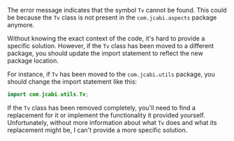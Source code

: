 The error message indicates that the symbol `Tv` cannot be found. This could be because the `Tv` class is not present in the `com.jcabi.aspects` package anymore. 

Without knowing the exact context of the code, it's hard to provide a specific solution. However, if the `Tv` class has been moved to a different package, you should update the import statement to reflect the new package location. 

For instance, if `Tv` has been moved to the `com.jcabi.utils` package, you should change the import statement like this:

```java
import com.jcabi.utils.Tv;
```

If the `Tv` class has been removed completely, you'll need to find a replacement for it or implement the functionality it provided yourself. Unfortunately, without more information about what `Tv` does and what its replacement might be, I can't provide a more specific solution.